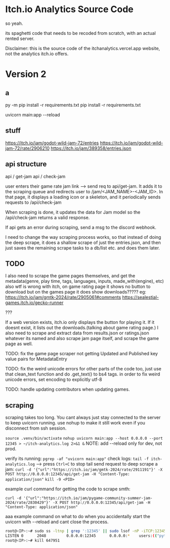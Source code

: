 # Itch.io Analytics Source Code

so yeah.

its spaghetti code that needs to be recoded from scratch, with an actual rented server.

Disclaimer: this is the source code of the itchanalytics.vercel.app website, not the analytics itch.io offers.

# Version 2

## a

py -m pip install -r requirements.txt
pip install -r requirements.txt

uvicorn main:app --reload

## stuff

<https://itch.io/jam/godot-wild-jam-72/entries>
<https://itch.io/jam/godot-wild-jam-72/rate/2906210>
<https://itch.io/jam/389358/entries.json>

## api structure

api / get-jam
api / check-jam

user enters their game rate jam link --> send req to api/get-jam. It adds it to the scraping queue and redirects user to /jam/<JAM_NAME>-<JAM_ID>. In that page, it displays a loading icon or a skeleton, and it periodically sends requests to /api/check-jam

When scraping is done, it updates the data for Jam model so the /api/check-jam returns a valid response.

If api gets an error during scraping, send a msg to the discord webhook.

I need to change the way scraping process works, so that instead of doing the deep scrape, it does a shallow scrape of just the entries.json, and then just saves the remaining scrape tasks to a db/list etc. and does them later.

## TODO

I also need to scrape the game pages themselves, and get the metadata(genre, play time, tags, languages, inputs, made_with(engine), etc)
also wtf is wrong with itch, on game rating page it shows no button to download but on the games page it does show downloads?????
eg: <https://itch.io/jam/gmtk-2024/rate/2905061#comments> <https://sealestial-games.itch.io/gecko-runner>

???

If a web version exists, itch.io only displays the button for playing it. If it doesnt exist, it lists out the downloads.(talking about game rating page.)
I also need to scrape and extract data from results.json or ratings.json whatever its named
and also scrape jam page itself, and scrape the game page as well.

TODO: fix the game page scraper not getting Updated and Published key value pairs for MetadataEntry

TODO: fix the weird unicode errors for other parts of the code too, just use that clean_text function and do .get_text() to bs4 tags.
in order to fix weird unicode errors, set encoding to explicitly utf-8

TODO: handle updating contributors when updating games.

## scraping

scraping takes too long. You cant always just stay connected to the server to keep uvicorn running. use nohup to make it still work even if you disconnect from ssh session.

`source .venv/bin/activate`
`nohup uvicorn main:app --host 0.0.0.0 --port 12345 > ~/itch-analytics.log 2>&1 &`
NOTE: add --reload only for dev, not prod.

verify its running: `pgrep -af "uvicorn main:app"`
check logs: `tail -f itch-analytics.log` --> press `Ctrl+C` to stop tail
send request to deep scrape a jam: `curl -d '{"url":"https://itch.io/jam/gmtk-2024/rate/2911191"}' -X POST http://0.0.0.0:12345/api/get-jam -H "Content-Type: application/json"`
`kill -9 <PID>`

example curl command for getting the code to scrape smth:

`curl -d '{"url":"https://itch.io/jam/pygame-community-summer-jam-2024/rate/2830429"}' -X POST http://0.0.0.0:12345/api/get-jam -H "Content-Type: application/json"`

aaa example command on what to do when you accidentally start the uvicorn with --reload and cant close the process.

```bash
root@<IP>:~# sudo ss -ltnp | grep ':12345' || sudo lsof -nP -iTCP:12345 -sTCP:LISTEN
LISTEN 0      2048         0.0.0.0:12345      0.0.0.0:*    users:(("python3",pid=647951,fd=3))
root@<IP>:~# kill 647951
```
